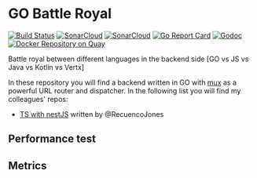 # GO Battle Royal
[![Build Status](https://travis-ci.com/jorgechato/battle-royale.svg?branch=master)](https://travis-ci.com/jorgechato/battle-royale)
[![SonarCloud](https://sonarcloud.io/api/project_badges/measure?project=com.jorgechato.battle-royale&metric=coverage)](https://sonarcloud.io/dashboard?id=com.jorgechato.battle-royale)
[![SonarCloud](https://sonarcloud.io/api/project_badges/measure?project=com.jorgechato.battle-royale&metric=alert_status)](https://sonarcloud.io/dashboard?id=com.jorgechato.battle-royale)
[![Go Report Card](https://goreportcard.com/badge/github.com/jorgechato/battle-royale)](https://goreportcard.com/report/github.com/jorgechato/battle-royale)
[![Godoc](https://img.shields.io/badge/go-documentation-blue.svg)](https://godoc.org/github.com/jorgechato/battle-royale)
[![Docker Repository on Quay](https://quay.io/repository/orggue/battle/status "Docker Repository on Quay")](https://quay.io/repository/orggue/battle)

Battle royal between different languages in the backend side [GO vs JS vs Java vs Kotlin vs Vertx]

In these repository you will find a backend written in GO with [mux](https://github.com/gorilla/mux) as a powerful URL router and dispatcher.
In the following list you will find my colleagues' repos:

- [TS with nestJS](https://github.com/RecuencoJones/nestjs-perf-test) written by @RecuencoJones

## Performance test

## Metrics

